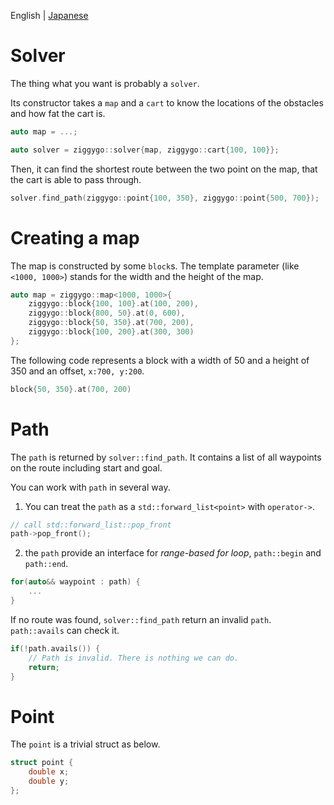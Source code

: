 <!--
  Copyright (c) TakagiY 2019
  Distributed under the Boost Software License, Version 1.0.
  (See accompanying file LICENSE or copy at http://boost.org/LICENSE_1_0.txt)
-->

English | [Japanese](/doc/README_ja.md)

# Solver
The thing what you want is probably a `solver`.

Its constructor takes a `map` and a `cart` to know the locations of the obstacles and how fat the cart is.

```c++
auto map = ...;

auto solver = ziggygo::solver{map, ziggygo::cart{100, 100}};
```

Then, it can find the shortest route between the two point on the map, that the cart is able to pass through.

```c++
solver.find_path(ziggygo::point{100, 350}, ziggygo::point{500, 700});
```

# Creating a map
The map is constructed by some `block`s. The template parameter (like `<1000, 1000>`) stands for the width and the height of the map.

```c++
auto map = ziggygo::map<1000, 1000>{
    ziggygo::block{100, 100}.at(100, 200),
    ziggygo::block{800, 50}.at(0, 600),
    ziggygo::block{50, 350}.at(700, 200),
    ziggygo::block{100, 200}.at(300, 300)
};
```

The following code represents a block with a width of 50 and a height of 350 and an offset, `x:700, y:200`.

```c++
block{50, 350}.at(700, 200)
```

# Path
The `path` is returned by `solver::find_path`. It contains a list of all waypoints on the route including start and goal.

You can work with `path` in several way.

1. You can treat the `path` as a `std::forward_list<point>` with `operator->`.

```c++
// call std::forward_list::pop_front
path->pop_front();
```

2. the `path` provide an interface for *range-based for loop*, `path::begin` and `path::end`.

```c++
for(auto&& waypoint : path) {
    ...
}
```

If no route was found, `solver::find_path` return an invalid `path`. `path::avails` can check it.

```c++
if(!path.avails()) {
    // Path is invalid. There is nothing we can do.
    return;
}
```

# Point
The `point` is a trivial struct as below.

```c++
struct point {
    double x;
    double y;
};
```
